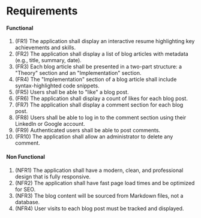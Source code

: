 # Requirements

#### Functional

1.  (FR1) The application shall display an interactive resume highlighting key achievements and skills.
2.  (FR2) The application shall display a list of blog articles with metadata (e.g., title, summary, date).
3.  (FR3) Each blog article shall be presented in a two-part structure: a "Theory" section and an "Implementation" section.
4.  (FR4) The "Implementation" section of a blog article shall include syntax-highlighted code snippets.
5.  (FR5) Users shall be able to "like" a blog post.
6.  (FR6) The application shall display a count of likes for each blog post.
7.  (FR7) The application shall display a comment section for each blog post.
8.  (FR8) Users shall be able to log in to the comment section using their LinkedIn or Google account.
9.  (FR9) Authenticated users shall be able to post comments.
10. (FR10) The application shall allow an administrator to delete any comment.

#### Non Functional

1.  (NFR1) The application shall have a modern, clean, and professional design that is fully responsive.
2.  (NFR2) The application shall have fast page load times and be optimized for SEO.
3.  (NFR3) The blog content will be sourced from Markdown files, not a database.
4.  (NFR4) User visits to each blog post must be tracked and displayed.
